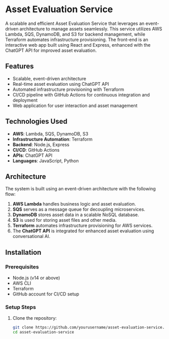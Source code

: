 # Asset Evaluation Service

A scalable and efficient Asset Evaluation Service that leverages an event-driven architecture to manage assets seamlessly. This service utilizes AWS Lambda, SQS, DynamoDB, and S3 for backend management, while Terraform automates infrastructure provisioning. The front-end is an interactive web app built using React and Express, enhanced with the ChatGPT API for improved asset evaluation.

## Features
- Scalable, event-driven architecture
- Real-time asset evaluation using ChatGPT API
- Automated infrastructure provisioning with Terraform
- CI/CD pipeline with GitHub Actions for continuous integration and deployment
- Web application for user interaction and asset management

## Technologies Used
- **AWS**: Lambda, SQS, DynamoDB, S3
- **Infrastructure Automation**: Terraform
- **Backend**: Node.js, Express
- **CI/CD**: GitHub Actions
- **APIs**: ChatGPT API
- **Languages**: JavaScript, Python

## Architecture

The system is built using an event-driven architecture with the following flow:
1. **AWS Lambda** handles business logic and asset evaluation.
2. **SQS** serves as a message queue for decoupling microservices.
3. **DynamoDB** stores asset data in a scalable NoSQL database.
4. **S3** is used for storing asset files and other media.
5. **Terraform** automates infrastructure provisioning for AWS services.
6. The **ChatGPT API** is integrated for enhanced asset evaluation using conversational AI.

## Installation

### Prerequisites
- Node.js (v14 or above)
- AWS CLI
- Terraform
- GitHub account for CI/CD setup

### Setup Steps

1. Clone the repository:
   ```bash
   git clone https://github.com/yourusername/asset-evaluation-service.git
   cd asset-evaluation-service
